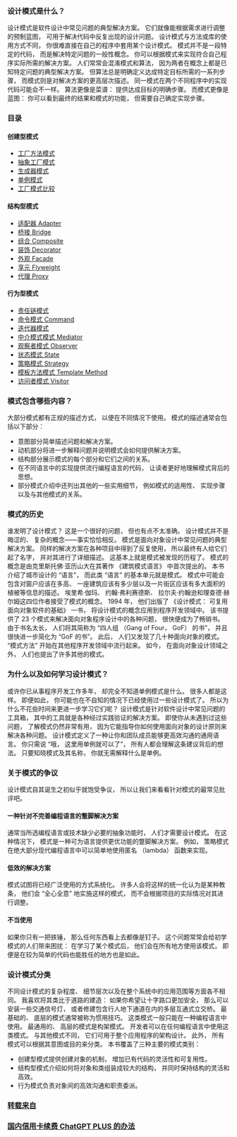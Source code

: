### 设计模式是什么？

设计模式是软件设计中常见问题的典型解决方案。 它们就像能根据需求进行调整的预制蓝图， 可用于解决代码中反复出现的设计问题。
设计模式与方法或库的使用方式不同， 你很难直接在自己的程序中套用某个设计模式。 模式并不是一段特定的代码， 而是解决特定问题的一般性概念。 你可以根据模式来实现符合自己程序实际所需的解决方案。
人们常常会混淆模式和算法， 因为两者在概念上都是已知特定问题的典型解决方案。 但算法总是明确定义达成特定目标所需的一系列步骤， 而模式则是对解决方案的更高层次描述。 同一模式在两个不同程序中的实现代码可能会不一样。
算法更像是菜谱： 提供达成目标的明确步骤。 而模式更像是蓝图： 你可以看到最终的结果和模式的功能， 但需要自己确定实现步骤。
### 目录

#### 创建型模式
* [工厂方法模式](app/Create/FactoryMethod/README.md)
* [抽象工厂模式](app/Create/AbstractFactory/README.md)
* [生成器模式](app/Create/Builder/README.md)
* [单例模式](app/Create/Singleton/README.md)
* [工厂模式比较](app/Create/FactoryModelComparison/README.md)

#### 结构型模式
* [适配器 Adapter](app/Structure/AdapterPattern/README.md)
* [桥接 Bridge](app/Structure/BridgePattern/README.md)
* [组合 Composite](./app/Structure/CompositePattern/README.md)
* [装饰 Decorator](app/Structure/DecoratorPattern/README.md)
* [外观 Facade](./app/Structure/FacadePattern/README.md)
* [享元 Flyweight](./app/Structure/FlyweightPattern/README.md)
* [代理 Proxy](./app/Structure/Proxy/README.md)

#### 行为型模式
* [责任链模式](./app/Behavior/ChainOfResponsibility/README.md)
* [命令模式 Command](./app/Behavior/Command/README.md)
* [迭代器模式](./app/Behavior/Iterator/README.md)
* [中介模式模式 Mediator](./app/Behavior/Mediator/README.md)
* [观察者模式 Observer](./app/Behavior/Observer/README.md)
* [状态模式 State](./app/Behavior/State/README.md)
* [策略模式 Strategy](./app/Behavior/Strategy/README.md)
* [模板方法模式 Template Method](./app/Behavior/TemplateMethod/README.md)
* [访问者模式 Visitor](./app/Behavior/Visitor/README.md)

### 模式包含哪些内容？

大部分模式都有正规的描述方式， 以便在不同情况下使用。 模式的描述通常会包括以下部分：

* 意图部分简单描述问题和解决方案。
* 动机部分将进一步解释问题并说明模式会如何提供解决方案。
* 结构部分展示模式的每个部分和它们之间的关系。
* 在不同语言中的实现提供流行编程语言的代码， 让读者更好地理解模式背后的思想。
* 部分模式介绍中还列出其他的一些实用细节， 例如模式的适用性、 实现步骤以及与其他模式的关系。

### 模式的历史
谁发明了设计模式？ 这是一个很好的问题， 但也有点不太准确。 设计模式并不是晦涩的、 复杂的概念——事实恰恰相反。 
模式是面向对象设计中常见问题的典型解决方案。 同样的解决方案在各种项目中得到了反复使用， 所以最终有人给它们起了名字， 并对其进行了详细描述。 这基本上就是模式被发现的历程了。
模式的概念是由克里斯托佛·亚历山大在其著作 《建筑模式语言》 中首次提出的。 本书介绍了城市设计的 “语言”， 而此类 “语言” 的基本单元就是模式。 
模式中可能会包含对窗户应该在多高、 一座建筑应该有多少层以及一片街区应该有多大面积的植被等信息的描述。
埃里希·伽玛、 约翰·弗利赛德斯、 拉尔夫·约翰逊和理查德·赫尔姆这四位作者接受了模式的概念。 1994 年， 他们出版了 《设计模式： 可复用面向对象软件的基础》 一书， 将设计模式的概念应用到程序开发领域中。 
该书提供了 23 个模式来解决面向对象程序设计中的各种问题， 很快便成为了畅销书。 由于书名太长， 人们将其简称为 “四人组 （Gang of Four， GoF） 的书”， 并且很快进一步简化为 “GoF 的书”。
此后， 人们又发现了几十种面向对象的模式。 ​ “模式方法” 开始在其他程序开发领域中流行起来。 如今， 在面向对象设计领域之外， 人们也提出了许多其他的模式。

### 为什么以及如何学习设计模式？
或许你已从事程序开发工作多年， 却完全不知道单例模式是什么。 很多人都是这样。 即便如此， 你可能也在不自知的情况下已经使用过一些设计模式了。 所以为什么不花些时间来更进一步学习它们呢？
设计模式是针对软件设计中常见问题的工具箱， 其中的工具就是各种经过实践验证的解决方案。 即使你从未遇到过这些问题， 了解模式仍然非常有用， 因为它能指导你如何使用面向对象的设计原则来解决各种问题。
设计模式定义了一种让你和团队成员能够更高效沟通的通用语言。 你只需说 “哦， 这里用单例就可以了”， 所有人都会理解这条建议背后的想法。 只要知晓模式及其名称， 你就无需解释什么是单例。

### 关于模式的争议
设计模式自其诞生之初似乎就饱受争议， 所以让我们来看看针对模式的最常见批评吧。

#### 一种针对不完善编程语言的蹩脚解决方案
通常当所选编程语言或技术缺少必要的抽象功能时， 人们才需要设计模式。 在这种情况下， 模式是一种可为语言提供更优功能的蹩脚解决方案。
例如， 策略模式在绝大部分现代编程语言中可以简单地使用匿名 （lambda） 函数来实现。

#### 低效的解决方案
模式试图将已经广泛使用的方式系统化。 许多人会将这样的统一化认为是某种教条， 他们会 “全心全意” 地实施这样的模式， 而不会根据项目的实际情况对其进行调整。

#### 不当使用
如果你只有一把铁锤， 那么任何东西看上去都像是钉子。
这个问题常常会给初学模式的人们带来困扰： 在学习了某个模式后， 他们会在所有地方使用该模式， 即便是在较为简单的代码也能胜任的地方也是如此。

### 设计模式分类
不同设计模式的复杂程度、 细节层次以及在整个系统中的应用范围等方面各不相同。 我喜欢将其类比于道路的建造： 如果你希望让十字路口更加安全， 那么可以安装一些交通信号灯， 或者修建包含行人地下通道在内的多层互通式立交桥。
最基础的、 底层的模式通常被称为惯用技巧。 这类模式一般只能在一种编程语言中使用。
最通用的、 高层的模式是构架模式。 开发者可以在任何编程语言中使用这类模式。 与其他模式不同， 它们可用于整个应用程序的架构设计。
此外， 所有模式可以根据其意图或目的来分类。 本书覆盖了三种主要的模式类别：

* 创建型模式提供创建对象的机制， 增加已有代码的灵活性和可复用性。
* 结构型模式介绍如何将对象和类组装成较大的结构， 并同时保持结构的灵活和高效。
* 行为模式负责对象间的高效沟通和职责委派。

### [转载来自](https://refactoringguru.cn/)

### [国内信用卡续费 ChatGPT PLUS 的办法](Readme2.md)